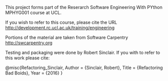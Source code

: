 This project forms part of the Reserarch Software Engineering With PYthon MPHYG001 course at UCL.

If you wish to refer to this course, please cite the URL
http://development.rc.ucl.ac.uk/training/engineering

Portions of the material are taken from Software Carpentry
http://swcarpentry.org

Testing and packaging were done by Robert Sinclair. If you with to refer to this work please cite:

@misc{Refactoring_Sinclair,
    Author = {Sinclair, Robert},
    Title = {Refactoring Bad Boids},
    Year = {2016}
}

